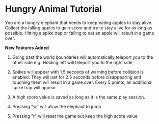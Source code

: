 # Hungry Animal Tutorial
You are a hungry elephant that needs to keep eating apples to stay alive. Collect the falling apples to gain score and try to stay alive for as long as possible. Hitting a spike trap or failing to eat an apple will result in a game over.

**New Features Added**

1. Going past the world boundaries will automatically teleport you to the other side
     e.g. Holding left will teleport you to the right side

2. Spikes will appear with 1.5 seconds of warning before collision is enabled. They will last for 2.5 seconds before disappearing and touching them will result in a game over. Every 5 points, an additional spike trap will appear.

3. A high score value is saved as long as it is the same play session.

4. Pressing "w" will allow the elephant to jump

5. Pressing "r" will reset the game but keep the high score value

